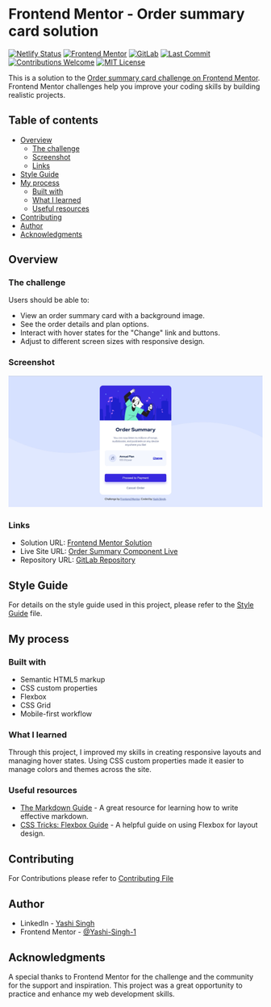 # Frontend Mentor - Order summary card solution

[![Netlify Status](https://api.netlify.com/api/v1/badges/52d66181-773b-4c2e-8c4f-dac4e9ac1dbe/deploy-status)](https://app.netlify.com/sites/order-summary-component-solutions/deploys)
[![Frontend Mentor](https://img.shields.io/badge/Frontend%20Mentor-Challenge%20Complete-brightblue)](https://www.frontendmentor.io/challenges/order-summary-component-QlPmajDUj)
[![GitLab](https://img.shields.io/badge/Repository-GitLab-blue)](https://gitlab.com/Yashi-Singh-9/order-summary-component.git)
[![Last Commit](https://img.shields.io/gitlab/last-commit/Yashi-Singh-9/order-summary-component)](https://gitlab.com/Yashi-Singh-9/order-summary-component/commit)
[![Contributions Welcome](https://img.shields.io/badge/Contributions-Welcome-brightgreen)](https://gitlab.com/Yashi-Singh-9/order-summary-component/-/issues)
[![MIT License](https://img.shields.io/badge/license-MIT-green)](https://opensource.org/licenses/MIT)


This is a solution to the [Order summary card challenge on Frontend Mentor](https://www.frontendmentor.io/challenges/order-summary-component-QlPmajDUj). Frontend Mentor challenges help you improve your coding skills by building realistic projects.

## Table of contents

- [Overview](#overview)
  - [The challenge](#the-challenge)
  - [Screenshot](#screenshot)
  - [Links](#links)
- [Style Guide](style-guide.md)
- [My process](#my-process)
  - [Built with](#built-with)
  - [What I learned](#what-i-learned)
  - [Useful resources](#useful-resources)
- [Contributing](#contributing)
- [Author](#author)
- [Acknowledgments](#acknowledgments)

## Overview

### The challenge

Users should be able to:

- View an order summary card with a background image.
- See the order details and plan options.
- Interact with hover states for the "Change" link and buttons.
- Adjust to different screen sizes with responsive design.

### Screenshot

![Order Summary Card](design/desktop-design.jpg)

### Links

- Solution URL: [Frontend Mentor Solution](https://www.frontendmentor.io/solutions/order-summary-component-Euhi2OlYk6)
- Live Site URL: [Order Summary Component Live](https://order-summary-component-solutions.netlify.app/)
- Repository URL: [GitLab Repository](https://gitlab.com/Yashi-Singh-9/order-summary-component.git)

## Style Guide

For details on the style guide used in this project, please refer to the [Style Guide](styleguide.md) file.

## My process

### Built with

- Semantic HTML5 markup
- CSS custom properties
- Flexbox
- CSS Grid
- Mobile-first workflow

### What I learned

Through this project, I improved my skills in creating responsive layouts and managing hover states. Using CSS custom properties made it easier to manage colors and themes across the site. 

### Useful resources

- [The Markdown Guide](https://www.markdownguide.org/) - A great resource for learning how to write effective markdown.
- [CSS Tricks: Flexbox Guide](https://css-tricks.com/snippets/css/a-guide-to-flexbox/) - A helpful guide on using Flexbox for layout design.

## Contributing

For Contributions please refer to [Contributing File](contributing.md)

## Author

- LinkedIn - [Yashi Singh](https://www.linkedin.com/in/yashi-singh-b4143a246)
- Frontend Mentor - [@Yashi-Singh-1](https://www.frontendmentor.io/profile/Yashi-Singh-1)

## Acknowledgments

A special thanks to Frontend Mentor for the challenge and the community for the support and inspiration. This project was a great opportunity to practice and enhance my web development skills.
